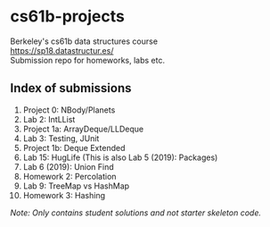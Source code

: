 # cs61b-projects
Berkeley's cs61b data structures course  
https://sp18.datastructur.es/  
Submission repo for homeworks, labs etc.  

## Index of submissions
1. Project 0: NBody/Planets
2. Lab 2: IntLList
3. Project 1a: ArrayDeque/LLDeque
4. Lab 3: Testing, JUnit
5. Project 1b: Deque Extended
6. Lab 15: HugLife (This is also Lab 5 (2019): Packages)
7. Lab 6 (2019): Union Find
8. Homework 2: Percolation
9. Lab 9: TreeMap vs HashMap
10. Homework 3: Hashing

*Note: Only contains student solutions and not starter skeleton code.*
